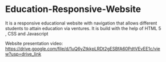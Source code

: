 # Education-Responsive-Website
It is a responsive educational website with navigation that allows different students to attain education via ventures.
It is build with the help of HTML 5 , CSS and Javascript


Website presentation video:
https://drive.google.com/file/d/1uQ6yZtkkpLRDt2gESBfA60PdtVEvEE1c/view?usp=drive_link
